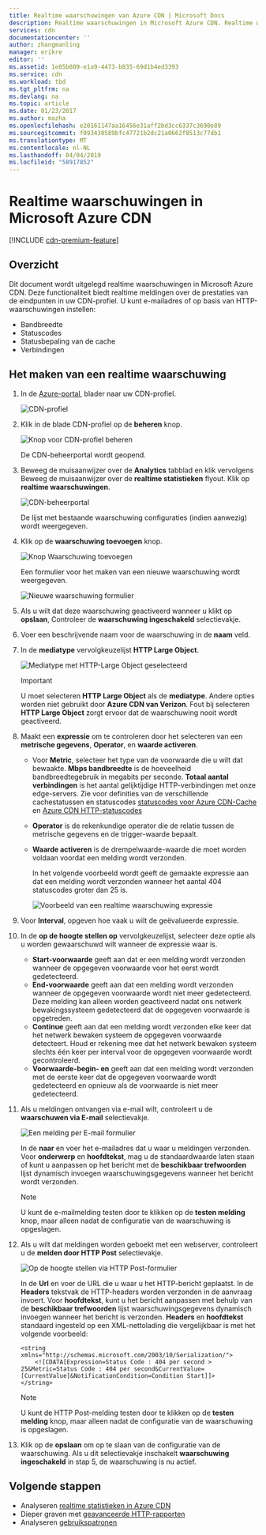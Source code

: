 ```yaml
---
title: Realtime waarschuwingen van Azure CDN | Microsoft Docs
description: Realtime waarschuwingen in Microsoft Azure CDN. Realtime waarschuwingen geven meldingen over de prestaties van de eindpunten in uw CDN-profiel.
services: cdn
documentationcenter: ''
author: zhangmanling
manager: erikre
editor: ''
ms.assetid: 1e85b809-e1a9-4473-b835-69d1b4ed3393
ms.service: cdn
ms.workload: tbd
ms.tgt_pltfrm: na
ms.devlang: na
ms.topic: article
ms.date: 01/23/2017
ms.author: mazha
ms.openlocfilehash: e20161147aa16456e31aff2bd3cc6337c3690e89
ms.sourcegitcommit: f093430589bfc47721b2dc21a0662f8513c77db1
ms.translationtype: MT
ms.contentlocale: nl-NL
ms.lasthandoff: 04/04/2019
ms.locfileid: "58917852"
---
```

# <a name="real-time-alerts-in-microsoft-azure-cdn"></a>Realtime waarschuwingen in Microsoft Azure CDN
[!INCLUDE [cdn-premium-feature](../../includes/cdn-premium-feature.md)]

## <a name="overview"></a>Overzicht
Dit document wordt uitgelegd realtime waarschuwingen in Microsoft Azure CDN. Deze functionaliteit biedt realtime meldingen over de prestaties van de eindpunten in uw CDN-profiel.  U kunt e-mailadres of op basis van HTTP-waarschuwingen instellen:

* Bandbreedte
* Statuscodes
* Statusbepaling van de cache
* Verbindingen

## <a name="creating-a-real-time-alert"></a>Het maken van een realtime waarschuwing
1. In de [Azure-portal](https://portal.azure.com), blader naar uw CDN-profiel.
   
    ![CDN-profiel](./media/cdn-real-time-alerts/cdn-profile-blade.png)
1. Klik in de blade CDN-profiel op de **beheren** knop.
   
    ![Knop voor CDN-profiel beheren](./media/cdn-real-time-alerts/cdn-manage-btn.png)
   
    De CDN-beheerportal wordt geopend.
3. Beweeg de muisaanwijzer over de **Analytics** tabblad en klik vervolgens Beweeg de muisaanwijzer over de **realtime statistieken** flyout.  Klik op **realtime waarschuwingen**.
   
    ![CDN-beheerportal](./media/cdn-real-time-alerts/cdn-premium-portal.png)
   
    De lijst met bestaande waarschuwing configuraties (indien aanwezig) wordt weergegeven.
4. Klik op de **waarschuwing toevoegen** knop.
   
    ![Knop Waarschuwing toevoegen](./media/cdn-real-time-alerts/cdn-add-alert.png)
   
    Een formulier voor het maken van een nieuwe waarschuwing wordt weergegeven.
   
    ![Nieuwe waarschuwing formulier](./media/cdn-real-time-alerts/cdn-new-alert.png)
5. Als u wilt dat deze waarschuwing geactiveerd wanneer u klikt op **opslaan**, Controleer de **waarschuwing ingeschakeld** selectievakje.
6. Voer een beschrijvende naam voor de waarschuwing in de **naam** veld.
7. In de **mediatype** vervolgkeuzelijst **HTTP Large Object**.
   
    ![Mediatype met HTTP-Large Object geselecteerd](./media/cdn-real-time-alerts/cdn-http-large.png)
   
   > [!IMPORTANT]
   > U moet selecteren **HTTP Large Object** als de **mediatype**.  Andere opties worden niet gebruikt door **Azure CDN van Verizon**.  Fout bij selecteren **HTTP Large Object** zorgt ervoor dat de waarschuwing nooit wordt geactiveerd.
   > 
   > 
8. Maakt een **expressie** om te controleren door het selecteren van een **metrische gegevens**, **Operator**, en **waarde activeren**.
   
   * Voor **Metric**, selecteer het type van de voorwaarde die u wilt dat bewaakte.  **Mbps bandbreedte** is de hoeveelheid bandbreedtegebruik in megabits per seconde.  **Totaal aantal verbindingen** is het aantal gelijktijdige HTTP-verbindingen met onze edge-servers.  Zie voor definities van de verschillende cachestatussen en statuscodes [statuscodes voor Azure CDN-Cache](/previous-versions/azure/mt759237(v=azure.100)) en [Azure CDN HTTP-statuscodes](/previous-versions/azure/mt759238(v=azure.100))
   * **Operator** is de rekenkundige operator die de relatie tussen de metrische gegevens en de trigger-waarde bepaalt.
   * **Waarde activeren** is de drempelwaarde-waarde die moet worden voldaan voordat een melding wordt verzonden.
     
     In het volgende voorbeeld wordt geeft de gemaakte expressie aan dat een melding wordt verzonden wanneer het aantal 404 statuscodes groter dan 25 is.
     
     ![Voorbeeld van een realtime waarschuwing expressie](./media/cdn-real-time-alerts/cdn-expression.png)
9. Voor **Interval**, opgeven hoe vaak u wilt de geëvalueerde expressie.
10. In de **op de hoogte stellen op** vervolgkeuzelijst, selecteer deze optie als u worden gewaarschuwd wilt wanneer de expressie waar is.
    
    * **Start-voorwaarde** geeft aan dat er een melding wordt verzonden wanneer de opgegeven voorwaarde voor het eerst wordt gedetecteerd.
    * **End-voorwaarde** geeft aan dat een melding wordt verzonden wanneer de opgegeven voorwaarde wordt niet meer gedetecteerd. Deze melding kan alleen worden geactiveerd nadat ons netwerk bewakingssysteem gedetecteerd dat de opgegeven voorwaarde is opgetreden.
    * **Continue** geeft aan dat een melding wordt verzonden elke keer dat het netwerk bewaken systeem de opgegeven voorwaarde detecteert. Houd er rekening mee dat het netwerk bewaken systeem slechts één keer per interval voor de opgegeven voorwaarde wordt gecontroleerd.
    * **Voorwaarde-begin- en** geeft aan dat een melding wordt verzonden met de eerste keer dat de opgegeven voorwaarde wordt gedetecteerd en opnieuw als de voorwaarde is niet meer gedetecteerd.
1. Als u meldingen ontvangen via e-mail wilt, controleert u de **waarschuwen via E-mail** selectievakje.  
    
    ![Een melding per E-mail formulier](./media/cdn-real-time-alerts/cdn-notify-email.png)
    
    In de **naar** en voer het e-mailadres dat u waar u meldingen verzonden. Voor **onderwerp** en **hoofdtekst**, mag u de standaardwaarde laten staan of kunt u aanpassen op het bericht met de **beschikbaar trefwoorden** lijst dynamisch invoegen waarschuwingsgegevens wanneer het bericht wordt verzonden.
    
    > [!NOTE]
    > U kunt de e-mailmelding testen door te klikken op de **testen melding** knop, maar alleen nadat de configuratie van de waarschuwing is opgeslagen.
    > 
    > 
12. Als u wilt dat meldingen worden geboekt met een webserver, controleert u de **melden door HTTP Post** selectievakje.
    
    ![Op de hoogte stellen via HTTP Post-formulier](./media/cdn-real-time-alerts/cdn-notify-http.png)
    
    In de **Url** en voer de URL die u waar u het HTTP-bericht geplaatst. In de **Headers** tekstvak de HTTP-headers worden verzonden in de aanvraag invoert.  Voor **hoofdtekst**, kunt u het bericht aanpassen met behulp van de **beschikbaar trefwoorden** lijst waarschuwingsgegevens dynamisch invoegen wanneer het bericht is verzonden.  **Headers** en **hoofdtekst** standaard ingesteld op een XML-nettolading die vergelijkbaar is met het volgende voorbeeld:
    
    ```
    <string xmlns="http://schemas.microsoft.com/2003/10/Serialization/">
        <![CDATA[Expression=Status Code : 404 per second > 25&Metric=Status Code : 404 per second&CurrentValue=[CurrentValue]&NotificationCondition=Condition Start]]>
    </string>
    ```
    
    > [!NOTE]
    > U kunt de HTTP Post-melding testen door te klikken op de **testen melding** knop, maar alleen nadat de configuratie van de waarschuwing is opgeslagen.
    > 
    > 
13. Klik op de **opslaan** om op te slaan van de configuratie van de waarschuwing.  Als u dit selectievakje inschakelt **waarschuwing ingeschakeld** in stap 5, de waarschuwing is nu actief.

## <a name="next-steps"></a>Volgende stappen
* Analyseren [realtime statistieken in Azure CDN](cdn-real-time-stats.md)
* Dieper graven met [geavanceerde HTTP-rapporten](cdn-advanced-http-reports.md)
* Analyseren [gebruikspatronen](cdn-analyze-usage-patterns.md)

